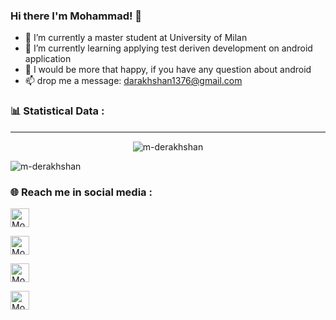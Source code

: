 ### Hi there I'm Mohammad! 👋

<!--
**m-derakhshan/m-derakhshan** is a ✨ _special_ ✨ repository because its `README.md` (this file) appears on your GitHub profile.

Here are some ideas to get you started:


- 😄 Pronouns: ...
- ⚡ Fun fact: ...
-->

- 🔭 I’m currently a master student at University of Milan
- 🌱 I’m currently learning applying test deriven development on android application
- 💬 I would be more that happy, if you have any question about android
- 📫 drop me a message: darakhshan1376@gmail.com

<h3> 📊 Statistical Data :</h3>
<hr style="height:2px;border-width:0;color:gray;background-color:gray">
<center>
<p><img src="https://github-readme-streak-stats.herokuapp.com/?user=m-derakhshan&" alt="m-derakhshan" style="text-align:center" /></p>
</center>



<img align="center" src="https://github-readme-stats.vercel.app/api?username=m-derakhshan&show_icons=true&locale=en"
    alt="m-derakhshan" />


<h3> 🌐 Reach me in social media :</h3>
<p align="left">
    
  <a href="https://www.linkedin.com/in/mohammad-derakhshan" target="blank"><img align="center"
      src="https://cdn2.iconfinder.com/data/icons/social-media-2285/512/1_Linkedin_unofficial_colored_svg-512.png"
      alt="Mohammad Derakhshan" height="30" width="30" /></a>
    
  <a href="https://stackoverflow.com/users/9470643/mohammad" target="blank"><img align="center"
      src="https://cdn4.iconfinder.com/data/icons/socialcones/508/StackOverflow-256.png"
      alt="Mohammad Derakhshan" height="30" width="30" /></a>
    
  <a href="https://www.instagram.com/mohammad.darakhshan/" target="blank"><img align="center"
      src="https://cdn2.iconfinder.com/data/icons/social-media-2285/512/1_Instagram_colored_svg_1-512.png"
      alt="Mohammad Derakhshan" height="30" width="30" /></a>
    
    
  <a href="https://g.dev/derakhshan.com" target="blank"><img align="center"
      src="https://cdn2.iconfinder.com/data/icons/social-icons-33/128/Google-256.png"
      alt="Mohammad Derakhshan" height="30" width="30" /></a>
    
    
</p>
